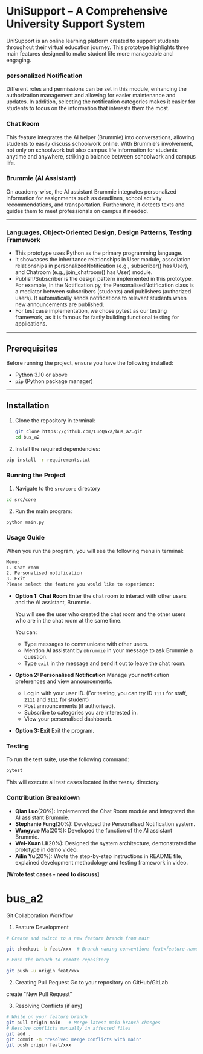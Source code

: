 # UniSupport – A Comprehensive University Support System

UniSupport is an online learning platform created to support students throughout their virtual education journey. This prototype highlights three main features designed to make student life more manageable and engaging.

### personalized Notification

Different roles and permissions can be set in this module, enhancing the authorization management and allowing for easier maintenance and updates. In addition, selecting the notification categories makes it easier for students to focus on the information that interests them the most.

### Chat Room

This feature integrates the AI helper (Brummie) into conversations, allowing students to easily discuss schoolwork online. With Brummie's involvement, not only on schoolwork but also campus life information for students anytime and anywhere, striking a balance between schoolwork and campus life.

### Brummie (AI Assistant)

On academy-wise, the AI assistant Brummie integrates personalized information for assignments such as deadlines, school activity recommendations, and transportation. Furthermore, it detects texts and guides them to meet professionals on campus if needed.

---

### Languages, Object-Oriented Design, Design Patterns, Testing Framework

- This prototype uses Python as the primary programming language.
- It showcases the inheritance relationships in User module, association relationships in personalizedNotification (e.g., subscriber() has User), and Chatroom (e.g., join_chatroom() has User) module.
- Publish/Subscriber is the design pattern implemented in this prototype. For example, In the Notification.py, the PersonalisedNotification class is a mediator between subscribers (students) and publishers (authorized users). It automatically sends notifications to relevant students when new announcements are published.
- For test case implementation, we chose pytest as our testing framework, as it is famous for fastly building functional testing for applications.

---

## Prerequisites

Before running the project, ensure you have the following installed:

- Python 3.10 or above
- `pip` (Python package manager)

---

## Installation

1. Clone the repository in terminal:

   ```bash
   git clone https://github.com/LuoQaxa/bus_a2.git
   cd bus_a2
   ```

2. Install the required dependencies:

```bash
pip install -r requirements.txt
```

### Running the Project

1. Navigate to the `src/core` directory

```bash
cd src/core
```

2. Run the main program:

```bash
python main.py
```

### Usage Guide

When you run the program, you will see the following menu in terminal:

```bash
Menu:
1. Chat room
2. Personalised notification
3. Exit
Please select the feature you would like to experience:
```

- **Option 1: Chat Room**
  Enter the chat room to interact with other users and the AI assistant, Brummie.

  You will see the user who created the chat room and the other users who are in the chat room at the same time.

  You can:

  - Type messages to communicate with other users.
  - Mention AI assistant by `@brummie` in your message to ask Brummie a question.
  - Type `exit` in the message and send it out to leave the chat room.

* **Option 2: Personalised Notification**
  Manage your notification preferences and view announcements.

  - Log in with your user ID. (For testing, you can try ID `1111` for staff, `2111` and `3111` for student)
  - Post announcements (if authorised).
  - Subscribe to categories you are interested in.
  - View your personalised dashboarb.

* **Option 3: Exit**
  Exit the program.

### Testing

To run the test suite, use the following command:

```bash
pytest
```

This will execute all test cases located in the `tests/` directory.

### Contribution Breakdown

- **Qian Luo**(20%): Implemented the Chat Room module and integrated the AI assistant Brummie.
- **Stephanie Fung**(20%): Developed the Personalised Notification system.
- **Wangyue Ma**(20%): Developed the function of the AI assistant Brummie.
- **Wei-Xuan Li**(20%): Designed the system architecture, demonstrated the prototype in demo video.
- **Ailin Yu**(20%): Wrote the step-by-step instructions in README file, explained development methodology and testing framework in video.

**[Wrote test cases - need to discuss]**

# bus_a2

Git Collaboration Workflow

1. Feature Development

```bash
# Create and switch to a new feature branch from main

git checkout -b feat/xxx  # Branch naming convention: feat<feature-name>

# Push the branch to remote repository

git push -u origin feat/xxx
```

2. Creating Pull Request
   Go to your repository on GitHub/GitLab

create "New Pull Request"

3. Resolving Conflicts (if any)

```bash
# While on your feature branch
git pull origin main   # Merge latest main branch changes
# Resolve conflicts manually in affected files
git add .
git commit -m "resolve: merge conflicts with main"
git push origin feat/xxx
```
